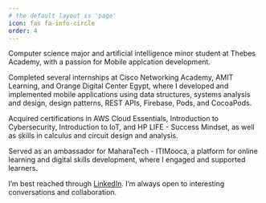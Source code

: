```yaml
---
# the default layout is 'page'
icon: fas fa-info-circle
order: 4
---
```

Computer science major and artificial intelligence minor student at Thebes Academy, with a passion for Mobile applcation development.

Completed several internships at Cisco Networking Academy, AMIT Learning, and Orange Digital Center Egypt, where I developed and implemented mobile applications using data structures, systems analysis and design, design patterns, REST APIs, Firebase, Pods, and CocoaPods.

Acquired certifications in AWS Cloud Essentials, Introduction to Cybersecurity, Introduction to IoT, and HP LIFE - Success Mindset, as well as skills in calculus and circuit design and analysis.

Served as an ambassador for MaharaTech - ITIMooca, a platform for online learning and digital skills development, where I engaged and supported learners.

I’m best reached through [LinkedIn](https://www.linkedin.com/in/mohammad-abd-el-fattah-mohammad-ahmad-10638b228/). I’m always open to interesting conversations and collaboration.
